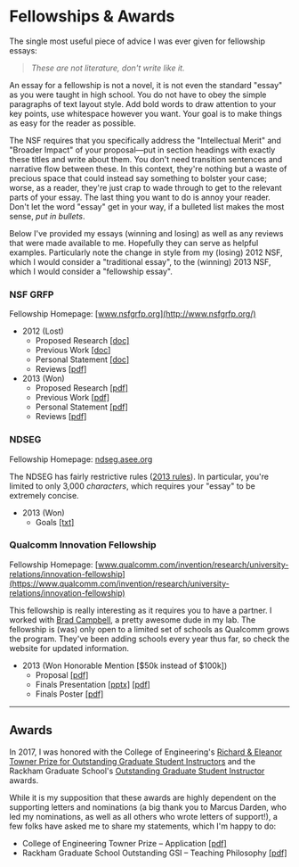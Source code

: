 Fellowships & Awards
====================

The single most useful piece of advice I was ever given for fellowship essays:

> _These are not literature, don't write like it._

An essay for a fellowship is not a novel, it is not even the standard "essay" as
you were taught in high school.
You do not have to obey the simple paragraphs of text layout style. Add bold
words to draw attention to your key points, use whitespace however you want.
Your goal is to make things as easy for the reader as possible.

The NSF requires that you specifically address the "Intellectual Merit" and
"Broader Impact" of your proposal&mdash;put in section headings with exactly
these titles and write about them.
You don't need transition sentences and narrative flow between these.
In this context, they're nothing but a waste of precious space that could
instead say something to bolster your case; worse, as a reader, they're just
crap to wade through to get to the relevant parts of your essay.
The last thing you want to do is annoy your reader.
Don't let the word "essay" get in your way, if a bulleted list makes the most
sense, _put in bullets_.

Below I've provided my essays (winning and losing) as well as any reviews that
were made available to me.
Hopefully they can serve as helpful examples.
Particularly note the change in style from my (losing) 2012 NSF, which I would
consider a "traditional essay", to the (winning) 2013 NSF, which I would
consider a "fellowship essay".

### NSF GRFP
Fellowship Homepage: [www.nsfgrfp.org](http://www.nsfgrfp.org/)

 * 2012 (Lost)
    * Proposed Research <a href="/fellowships/2012-ppannuto-nsf-proposed.doc">[doc]</a>
    * Previous Work <a href="/fellowships/2012-ppannuto-nsf-previous.doc">[doc]</a>
    * Personal Statement <a href="/fellowships/2012-ppannuto-nsf-personal.doc">[doc]</a>
    * Reviews <a href="/fellowships/2012-ppannuto-nsf-reviews.pdf">[pdf]</a>
 * 2013 (Won)
    * Proposed Research <a href="/fellowships/2013-ppannuto-nsf-proposed.pdf">[pdf]</a>
    * Previous Work <a href="/fellowships/2013-ppannuto-nsf-previous.pdf">[pdf]</a>
    * Personal Statement <a href="/fellowships/2013-ppannuto-nsf-personal.pdf">[pdf]</a>
    * Reviews <a href="/fellowships/2013-ppannuto-nsf-reviews.pdf">[pdf]</a>

### NDSEG
Fellowship Homepage: [ndseg.asee.org](http://ndseg.asee.org/)

The NDSEG has fairly restrictive rules (<a href="/fellowships/2013-ndseg-rules.txt">2013 rules</a>).
In particular, you're limited to only 3,000 _characters_, which requires
your "essay" to be extremely concise.

 * 2013 (Won)
    * Goals <a href="/fellowships/2013-ppannuto-ndseg.txt">[txt]</a></li>

### Qualcomm Innovation Fellowship
Fellowship Homepage: [www.qualcomm.com/invention/research/university-relations/innovation-fellowship](https://www.qualcomm.com/invention/research/university-relations/innovation-fellowship)

This fellowship is really interesting as it requires you to have a partner. I
worked with [Brad Campbell](http://bradcampbell.com), a pretty
awesome dude in my lab. The fellowship is (was) only open to a limited set of
schools as Qualcomm grows the program. They've been adding schools every year
thus far, so check the website for updated information.

 * 2013 (Won Honorable Mention [$50k instead of $100k])
    * Proposal <a href="/fellowships/2013-bradjc-ppannuto-quinf.pdf">[pdf]</a>
    * Finals Presentation <a href="/fellowships/2013-bradjc-ppannuto-quinf-finals-proposal.pptx">[pptx]</a> <a href="/fellowships/2013-bradjc-ppannuto-quinf-finals-proposal-handouts.pdf">[pdf]</a>
    * Finals Poster <a href="/fellowships/2013-bradjc-ppannuto-quinf-finals-poster.pdf">[pdf]</a>

---


Awards
------

[towner17]: https://crlte.engin.umich.edu/grants-awards-certificate/towner-prize/towner-prize-winners/
[rackham17]: http://www.rackham.umich.edu/faculty-staff/awards/student-funding/outstanding-graduate-student-instructor-awards#recipients

In 2017, I was honored with the College of Engineering's [Richard & Eleanor
Towner Prize for Outstanding Graduate Student Instructors][towner17] and the
Rackham Graduate School's [Outstanding Graduate Student Instructor][rackham17]
awards.

While it is my supposition that these awards are highly dependent on the
supporting letters and nominations (a big thank you to Marcus Darden, who
led my nominations, as well as all others who wrote letters of support!),
a few folks have asked me to share my statements, which I'm happy to do:

  * College of Engineering Towner Prize &ndash; Application <a href="/awards/towner17pannuto.pdf">[pdf]</a>
  * Rackham Graduate School Outstanding GSI &ndash; Teaching Philosophy <a href="/awards/rackham17pannuto.pdf">[pdf]</a>

<!--
<h3>Musings</h3>
<p>Some small miscellaneous writings I've done over the years</p>
<ul>
	<li><a href="writings/makefiles.html">An Introduction to Makefiles and HOW they work</a></li>
	<li><a href="writings/quirks.html">Some interesting C 'gotchas', particularly when playing in the embedded space</a></li>
	<li><a href="writings/tips.html">Random Tips</a></li>
</ul>

<h3>Recommended Reads</h3>
<ul>
	<li><a href="http://www.zaval.org/resources/library/butenhof1.html">David Butenhorf on recursive mutexes</a></li>
	<li><a href="http://www.muppetlabs.com/~breadbox/software/tiny/teensy.html">A nice "down to the metal" explanation of minimalist programs</a></li>
</ul>

<h3>Useful Resources</h3>
<ul>
	<li><a href="http://www.alexhunterlang.com/nsf-fellowship">A nice collection of links for the NSF GRFP. Most importantly, links to several previous winning essays</a>
	<li><a href="http://www.aosabook.org/en/llvm.html">One of the better introductions to LLVM I've found</a></li>
	<li><a href="http://www.pygtk.org/articles/subclassing-gobject/sub-classing-gobject-in-python.htm">A (somewhat dated) introduction to gobjects in PyGTK</a></li>
</ul>-->
<!-- http://www.win.tue.nl/~aeb/linux/vfs/trail-2.html -->


